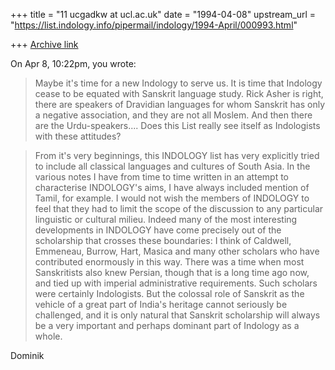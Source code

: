 +++
title = "11 ucgadkw at ucl.ac.uk"
date = "1994-04-08"
upstream_url = "https://list.indology.info/pipermail/indology/1994-April/000993.html"

+++
[Archive link](https://list.indology.info/pipermail/indology/1994-April/000993.html)

On Apr 8, 10:22pm, you wrote:

> Maybe it's time for a new Indology to serve us.  It is time that Indology
> cease to be equated with Sanskrit language study.  Rick Asher is right,
> there are speakers of Dravidian languages for whom Sanskrit has only a
> negative association, and they are not all Moslem.  And then there are the
> Urdu-speakers....  Does this List really see itself as Indologists with
> these attitudes?

>From it's very beginnings, this INDOLOGY list has very explicitly tried
to include all classical languages and cultures of South Asia.  In the
various notes I have from time to time written in an attempt to
characterise INDOLOGY's aims, I have always included mention of Tamil,
for example.  I would not wish the members of INDOLOGY to feel that
they had to limit the scope of the discussion to any particular
linguistic or cultural milieu.  Indeed many of the most interesting
developments in INDOLOGY have come precisely out of the scholarship
that crosses these boundaries: I think of Caldwell, Emmeneau, Burrow,
Hart, Masica and many other scholars who have contributed enormously in
this way.  There was a time when most Sanskritists also knew Persian,
though that is a long time ago now, and tied up with imperial
administrative requirements.   Such scholars were certainly
Indologists.  But the colossal role of Sanskrit as the vehicle of a
great part of India's heritage cannot seriously be challenged, and it
is only natural that Sanskrit scholarship will always be a very
important and perhaps dominant part of Indology as a whole.

Dominik











